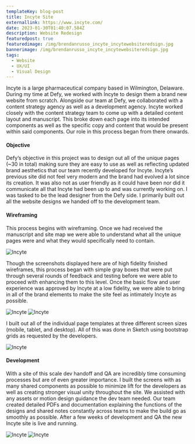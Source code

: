 ```yaml
---
templateKey: blog-post
title: Incyte Site
externallink: https://www.incyte.com/
date: 2023-01-30T01:40:07.584Z
description: Website Redesign
featuredpost: true
featuredimage: /img/brendanrusso_incyte_incytewebsiteredsign.jpg
bannerimage: /img/brendanrusso_incyte_incytewebsiteredsign.jpg
tags:
  - Website
  - UX/UI
  - Visual Design
---
```

Incyte is a large pharmaceutical company based in Wilmington, Delaware. During my time at Defy, we worked with Incyte to design them a brand new website from scratch. Alongside our team at Defy, we collaborated with a content strategy agency as well as a development agency. Incyte worked closely with the content strategy team to come up with a detailed content layout and manuscript. This broke down each page into its intended components as well as the specific copy and content that would be present within said components. Our role in this process began from there onwards.

#### Objective
Defy’s objective in this project was to design out all of the unique pages (~30 in total) making sure they are easy to use as well as reflecting updated brand aesthetics that our team recently developed for Incyte. Incyte’s previous site did not feel very modern and the brand had evolved a lot since its creation. It was also not as user friendly as it could have been nor did it communicate all that Incyte had been up to and was currently working on. I was tasked to be the lead designer from the Defy side. I primarily built out all the website designs we handed off to the development team.

#### Wireframing
This process begins with wireframing. Once we had received the manuscript and site map we were able to understand what all the unique pages were and what they would specifically need to contain. 

<div> 

<img src="https://a.storyblok.com/f/52110/1920x1080/56647012f7/brendanrusso_incyte_desktopwireframes.png" alt="Incyte">

</div>

Though the screenshots displayed here are of high fidelity finished wireframes, this process began with simple gray boxes that were put through several rounds of feedback and testing before we were able to proceed with enhancing them to this level. Once the basic flow and user experience was approved by Incyte at a low fidelity, we were able to bring in all of the brand elements to make the site feel as intimately Incyte as possible.

<div> 

<img src="https://a.storyblok.com/f/52110/1920x1080/bb6c7fffa0/brendanrusso_incyte_tabletwireframes.png" alt="Incyte">
<img src="https://a.storyblok.com/f/52110/1920x1080/91abbd8632/brendanrusso_incyte_mobilewireframes.png" alt="Incyte">

</div>

I built out all of the individual page templates at three different screen sizes (mobile, tablet, and desktop). All of this was done in Sketch using bootstrap grids as requested by the developers.

<div> 

<img src="https://a.storyblok.com/f/52110/1920x1080/30123a6356/brendanrusso_incyte_incytesitescreens.png" alt="Incyte">

</div>


#### Development
With a site of this scale dev handoff and QA are incredibly time consuming processes but are of even greater importance. I built the screens with as many shared components as possible to minimize lift for the developers as well as creating stronger visual unity throughout the site. We assisted with any assets or motion design guidance the dev team needed. Our team created detailed PDFs and documentation explaining the functions of the designs and shared notes constantly across teams to make the build go as smoothly as possible. After a few weeks of development and QA the new Incyte site is live and running.

<div> 

<img src="https://a.storyblok.com/f/52110/1920x1080/8b3770dd5e/brendanrusso_incyte_incytesitescreens3.png" alt="Incyte">
<img src="https://a.storyblok.com/f/52110/1920x1080/d3232bf145/brendanrusso_incyte_incytesitescreens2.png" alt="Incyte">

</div>